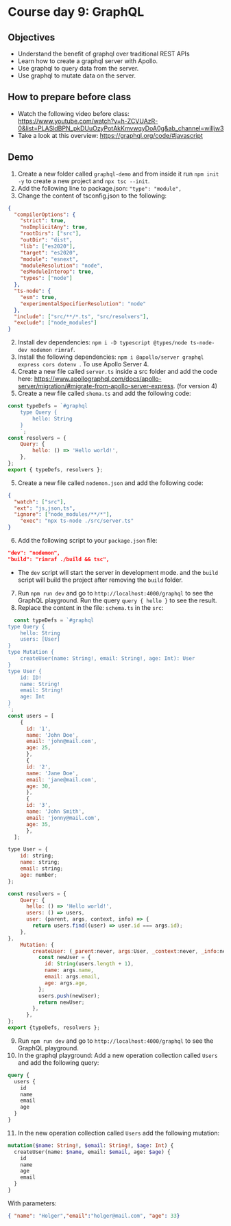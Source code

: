 # Course day 9: GraphQL

## Objectives
- Understand the benefit of graphql over traditional REST APIs
- Learn how to create a graphql server with Apollo.
- Use graphql to query data from the server.
- Use graphql to mutate data on the server. 



## How to prepare before class
- Watch the following video before class: https://www.youtube.com/watch?v=h-ZCVUAzR-0&list=PLASldBPN_pkDUuOzyPotAkKmvwqyDoA0g&ab_channel=willjw3
- Take a look at this overview: https://graphql.org/code/#javascript

## Demo
1. Create a new folder called `graphql-demo` and from inside it run `npm init -y` to create a new project and `npx tsc --init`.
2. Add the following line to package.json: `"type": "module",`
2. Change the content of tsconfig.json to the following:
```json
{
  "compilerOptions": {
    "strict": true,
    "noImplicitAny": true,
    "rootDirs": ["src"],
    "outDir": "dist",
    "lib": ["es2020"],
    "target": "es2020",
    "module": "esnext",
    "moduleResolution": "node",
    "esModuleInterop": true,
    "types": ["node"]
  },
  "ts-node": {
    "esm": true,
    "experimentalSpecifierResolution": "node"
  },
  "include": ["src/**/*.ts", "src/resolvers"],
  "exclude": ["node_modules"]
}
```
2. Install dev dependencies: `npm i -D typescript @types/node ts-node-dev nodemon rimraf`.
3. Install the following dependencies: `npm i @apollo/server graphql express cors dotenv `. To use Apollo Server 4.
4. Create a new file called `server.ts` inside a src folder and add the code here: https://www.apollographql.com/docs/apollo-server/migration/#migrate-from-apollo-server-express. (for version 4)
5. Create a new file called `shema.ts` and add the following code:
```js
const typeDefs = `#graphql
    type Query {
        hello: String
    }
    `;
const resolvers = {
    Query: {
        hello: () => 'Hello world!',
    },
};
export { typeDefs, resolvers };
```
5. Create a new file called `nodemon.json` and add the following code:
```json
{
  "watch": ["src"],
  "ext": "js,json,ts",
  "ignore": ["node_modules/**/*"],
    "exec": "npx ts-node ./src/server.ts"
}
```
6. Add the following script to your `package.json` file:
```json
"dev": "nodemon",
"build": "rimraf ./build && tsc",
```
  - The `dev` script will start the server in development mode. and the `build` script will build the project after removing the `build` folder.
7. Run `npm run dev` and go to `http://localhost:4000/graphql` to see the GraphQL playground. Run the query `query { hello }` to see the result.
8. Replace the content in the file: `schema.ts` in the `src`:
```js
  const typeDefs = `#graphql 
type Query {
    hello: String
    users: [User]
}
type Mutation {
    createUser(name: String!, email: String!, age: Int): User
}
type User {
    id: ID!
    name: String!
    email: String!
    age: Int
}
`;
const users = [
    {
      id: '1',
      name: 'John Doe',
      email: 'john@mail.com',
      age: 25,
      },
      {
      id: '2',
      name: 'Jane Doe',
      email: 'jane@mail.com',
      age: 30,
      },
      {
      id: '3',
      name: 'John Smith',
      email: 'jonny@mail.com',
      age: 35,
      },
  ];

type User = {
    id: string;
    name: string;
    email: string;
    age: number;
}; 

const resolvers = {
    Query: {
      hello: () => 'Hello world!',
      users: () => users,
      user: (parent, args, context, info) => {
        return users.find((user) => user.id === args.id);
    },
},
    Mutation: {
        createUser: (_parent:never, args:User, _context:never, _info:never) => {
          const newUser = {
            id: String(users.length + 1),
            name: args.name,
            email: args.email,
            age: args.age,
          };
          users.push(newUser);
          return newUser;
        },
      },
};
export {typeDefs, resolvers };
```
9. Run `npm run dev` and go to `http://localhost:4000/graphql` to see the GraphQL playground.
10. In the graphql playground: Add a new operation collection called `Users` and add the following query:
```graphql
query {
  users {
    id
    name
    email
    age
  }
}
```
11. In the new operation collection called `Users` add the following mutation:
```graphql
mutation($name: String!, $email: String!, $age: Int) {
  createUser(name: $name, email: $email, age: $age) {
    id
    name
    age
    email
  }
}
```
With parameters:
```json
{ "name": "Holger","email":"holger@mail.com", "age": 33}
```
